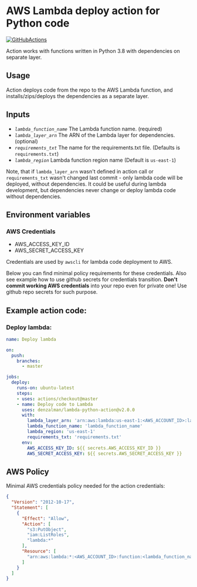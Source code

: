 # AWS Lambda deploy action for Python code

[![GitHubActions](https://img.shields.io/badge/listed%20on-GitHubActions-blue.svg)](https://github-actions.netlify.com/py-lambda)

Action works with functions written in Python 3.8 with dependencies on separate layer.

## Usage

Action deploys code from the repo to the AWS Lambda function, and installs/zips/deploys the dependencies as a separate layer.

## Inputs

  - *`lambda_function_name`* The Lambda function name. (required)
  - *`lambda_layer_arn`* The ARN of the Lambda layer for dependencies. (optional)
  - *`requirements_txt`* The name for the requirements.txt file. (Defaults is `requirements.txt`)
  - *`lambda_region`* Lambda function region name (Default is `us-east-1`)

Note, that if `lambda_layer_arn` wasn't defined in action call or `requirements_txt` wasn't changed last commit - only lambda code will be deployed, without dependencies. It could be useful during lambda development, but dependencies never change or deploy lambda code without dependencies. 

## Environment variables
### AWS Credentials
  - AWS_ACCESS_KEY_ID
  - AWS_SECRET_ACCESS_KEY

Credentials are used by `awscli` for lambda code deployment to AWS. 

Below you can find minimal policy requirements for these credentials. Also see example how to use github secrets for credentials transition. **Don't commit working AWS credentials** into your repo even for private one! Use github repo secrets for such purpose.

## Example action code:

### Deploy lambda:
```yaml
name: Deploy lambda 

on:
  push:
    branches:
      - master

jobs:
  deploy:
    runs-on: ubuntu-latest
    steps:
    - uses: actions/checkout@master
    - name: Deploy code to Lambda
      uses: denzalman/lambda-python-action@v2.0.0
      with:
        lambda_layer_arn: 'arn:aws:lambda:us-east-1:<AWS_ACCOUNT_ID>:layer:<lambda_layer_name>'
        lambda_function_name: 'lambda_function_name'
        lambda_region: 'us-east-1'
        requirements_txt: 'requirements.txt'
      env:
        AWS_ACCESS_KEY_ID: ${{ secrets.AWS_ACCESS_KEY_ID }}
        AWS_SECRET_ACCESS_KEY: ${{ secrets.AWS_SECRET_ACCESS_KEY }}
```

## AWS Policy
Minimal AWS credentials policy needed for the action credentials: 

```json
{
  "Version": "2012-10-17",
  "Statement": [
    {
      "Effect": "Allow",
      "Action": [
        "s3:PutObject",
        "iam:ListRoles",
        "lambda:*"
      ],
      "Resource": [
        "arn:aws:lambda:*:<AWS_ACCOUNT_ID>:function:<lambda_function_name>*"
      ]
    }
  ]
}
```


